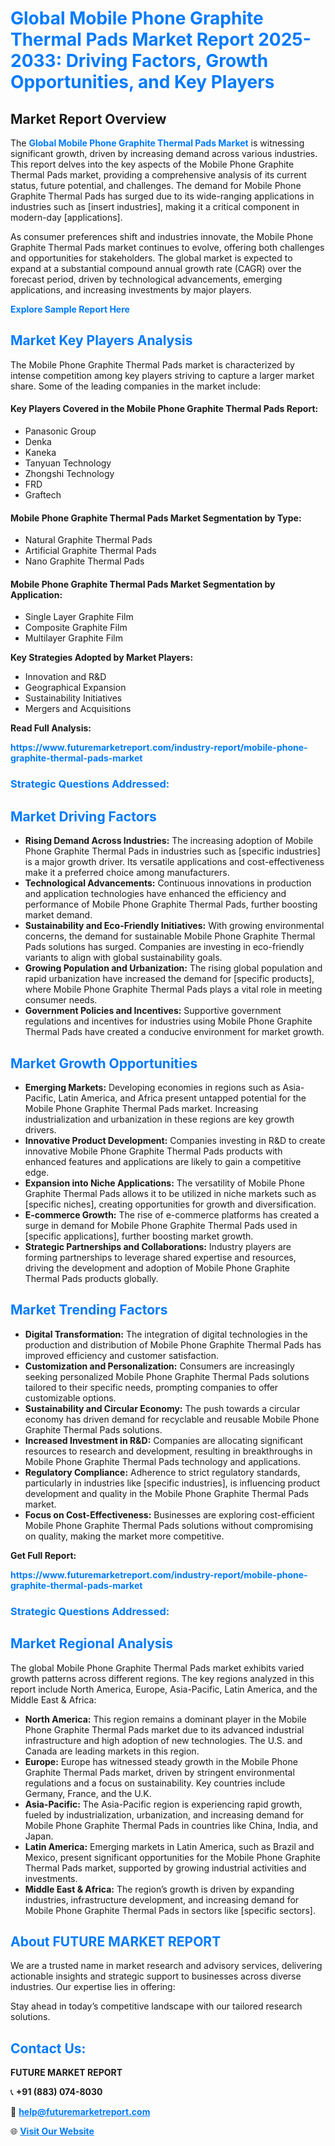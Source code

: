 <h1 style="color: #007BFF;">Global Mobile Phone Graphite Thermal Pads Market Report 2025-2033: Driving Factors, Growth Opportunities, and Key Players</h1>

<section id="overview">
<h2>Market Report Overview</h2>
<p>The <a href="https://www.futuremarketreport.com/industry-report/mobile-phone-graphite-thermal-pads-market" style="color: #007BFF; text-decoration: none;"><strong>Global Mobile Phone Graphite Thermal Pads Market</strong></a> is witnessing significant growth, driven by increasing demand across various industries. This report delves into the key aspects of the Mobile Phone Graphite Thermal Pads market, providing a comprehensive analysis of its current status, future potential, and challenges. The demand for Mobile Phone Graphite Thermal Pads has surged due to its wide-ranging applications in industries such as [insert industries], making it a critical component in modern-day [applications].</p>
<p>As consumer preferences shift and industries innovate, the Mobile Phone Graphite Thermal Pads market continues to evolve, offering both challenges and opportunities for stakeholders. The global market is expected to expand at a substantial compound annual growth rate (CAGR) over the forecast period, driven by technological advancements, emerging applications, and increasing investments by major players.</p>
</section>

<section id="overview">
<p><a href="https://www.futuremarketreport.com/request-sample/reportId=41538" style="color: #007BFF; text-decoration: none;"><strong>Explore Sample Report Here</strong></a></p>
</section>

<section id="key-players">
<h2 style="color: #007BFF;">Market Key Players Analysis</h2>
<p>The Mobile Phone Graphite Thermal Pads market is characterized by intense competition among key players striving to capture a larger market share. Some of the leading companies in the market include:</p>
<h4>Key Players Covered in the Mobile Phone Graphite Thermal Pads Report:</h4>
<ul><li>Panasonic Group</li><li>Denka</li><li>Kaneka</li><li>Tanyuan Technology</li><li>Zhongshi Technology</li><li>FRD</li><li>Graftech</li></ul>
<h4>Mobile Phone Graphite Thermal Pads Market Segmentation by Type:</h4>
<ul><li>Natural Graphite Thermal Pads</li><li>Artificial Graphite Thermal Pads</li><li>Nano Graphite Thermal Pads</li></ul>

<h4>Mobile Phone Graphite Thermal Pads Market Segmentation by Application:</h4>
<ul><li>Single Layer Graphite Film</li><li>Composite Graphite Film</li><li>Multilayer Graphite Film</li></ul>
<p><strong>Key Strategies Adopted by Market Players:</strong></p>
<ul>
<li>Innovation and R&D</li>
<li>Geographical Expansion</li>
<li>Sustainability Initiatives</li>
<li>Mergers and Acquisitions</li>
</ul>
</section>

<section>
<p><strong>Read Full Analysis: </strong></p><a href="https://www.futuremarketreport.com/industry-report/mobile-phone-graphite-thermal-pads-market" style="color: #007BFF; text-decoration: none;"><strong>https://www.futuremarketreport.com/industry-report/mobile-phone-graphite-thermal-pads-market</strong></a>
<h3 style="color: #007BFF;">Strategic Questions Addressed:</h3>
</section>

<section id="driving-factors">
<h2 style="color: #007BFF;">Market Driving Factors</h2>
<ul>
<li><strong>Rising Demand Across Industries:</strong> The increasing adoption of Mobile Phone Graphite Thermal Pads in industries such as [specific industries] is a major growth driver. Its versatile applications and cost-effectiveness make it a preferred choice among manufacturers.</li>
<li><strong>Technological Advancements:</strong> Continuous innovations in production and application technologies have enhanced the efficiency and performance of Mobile Phone Graphite Thermal Pads, further boosting market demand.</li>
<li><strong>Sustainability and Eco-Friendly Initiatives:</strong> With growing environmental concerns, the demand for sustainable Mobile Phone Graphite Thermal Pads solutions has surged. Companies are investing in eco-friendly variants to align with global sustainability goals.</li>
<li><strong>Growing Population and Urbanization:</strong> The rising global population and rapid urbanization have increased the demand for [specific products], where Mobile Phone Graphite Thermal Pads plays a vital role in meeting consumer needs.</li>
<li><strong>Government Policies and Incentives:</strong> Supportive government regulations and incentives for industries using Mobile Phone Graphite Thermal Pads have created a conducive environment for market growth.</li>
</ul>
</section>

<section id="growth-opportunities">
<h2 style="color: #007BFF;">Market Growth Opportunities</h2>
<ul>
<li><strong>Emerging Markets:</strong> Developing economies in regions such as Asia-Pacific, Latin America, and Africa present untapped potential for the Mobile Phone Graphite Thermal Pads market. Increasing industrialization and urbanization in these regions are key growth drivers.</li>
<li><strong>Innovative Product Development:</strong> Companies investing in R&D to create innovative Mobile Phone Graphite Thermal Pads products with enhanced features and applications are likely to gain a competitive edge.</li>
<li><strong>Expansion into Niche Applications:</strong> The versatility of Mobile Phone Graphite Thermal Pads allows it to be utilized in niche markets such as [specific niches], creating opportunities for growth and diversification.</li>
<li><strong>E-commerce Growth:</strong> The rise of e-commerce platforms has created a surge in demand for Mobile Phone Graphite Thermal Pads used in [specific applications], further boosting market growth.</li>
<li><strong>Strategic Partnerships and Collaborations:</strong> Industry players are forming partnerships to leverage shared expertise and resources, driving the development and adoption of Mobile Phone Graphite Thermal Pads products globally.</li>
</ul>
</section>

<section id="trending-factors">
<h2 style="color: #007BFF;">Market Trending Factors</h2>
<ul>
<li><strong>Digital Transformation:</strong> The integration of digital technologies in the production and distribution of Mobile Phone Graphite Thermal Pads has improved efficiency and customer satisfaction.</li>
<li><strong>Customization and Personalization:</strong> Consumers are increasingly seeking personalized Mobile Phone Graphite Thermal Pads solutions tailored to their specific needs, prompting companies to offer customizable options.</li>
<li><strong>Sustainability and Circular Economy:</strong> The push towards a circular economy has driven demand for recyclable and reusable Mobile Phone Graphite Thermal Pads solutions.</li>
<li><strong>Increased Investment in R&D:</strong> Companies are allocating significant resources to research and development, resulting in breakthroughs in Mobile Phone Graphite Thermal Pads technology and applications.</li>
<li><strong>Regulatory Compliance:</strong> Adherence to strict regulatory standards, particularly in industries like [specific industries], is influencing product development and quality in the Mobile Phone Graphite Thermal Pads market.</li>
<li><strong>Focus on Cost-Effectiveness:</strong> Businesses are exploring cost-efficient Mobile Phone Graphite Thermal Pads solutions without compromising on quality, making the market more competitive.</li>
</ul>
</section>

<section>
<p><strong>Get Full Report: </strong></p><a href="https://www.futuremarketreport.com/industry-report/mobile-phone-graphite-thermal-pads-market" style="color: #007BFF; text-decoration: none;"><strong>https://www.futuremarketreport.com/industry-report/mobile-phone-graphite-thermal-pads-market</strong></a>
<h3 style="color: #007BFF;">Strategic Questions Addressed:</h3>
</section>


<section id="regional-analysis">
<h2 style="color: #007BFF;">Market Regional Analysis</h2>
<p>The global Mobile Phone Graphite Thermal Pads market exhibits varied growth patterns across different regions. The key regions analyzed in this report include North America, Europe, Asia-Pacific, Latin America, and the Middle East & Africa:</p>
<ul>
<li><strong>North America:</strong> This region remains a dominant player in the Mobile Phone Graphite Thermal Pads market due to its advanced industrial infrastructure and high adoption of new technologies. The U.S. and Canada are leading markets in this region.</li>
<li><strong>Europe:</strong> Europe has witnessed steady growth in the Mobile Phone Graphite Thermal Pads market, driven by stringent environmental regulations and a focus on sustainability. Key countries include Germany, France, and the U.K.</li>
<li><strong>Asia-Pacific:</strong> The Asia-Pacific region is experiencing rapid growth, fueled by industrialization, urbanization, and increasing demand for Mobile Phone Graphite Thermal Pads in countries like China, India, and Japan.</li>
<li><strong>Latin America:</strong> Emerging markets in Latin America, such as Brazil and Mexico, present significant opportunities for the Mobile Phone Graphite Thermal Pads market, supported by growing industrial activities and investments.</li>
<li><strong>Middle East & Africa:</strong> The region’s growth is driven by expanding industries, infrastructure development, and increasing demand for Mobile Phone Graphite Thermal Pads in sectors like [specific sectors].</li>
</ul>
</section>

<footer>
<h2 style="color: #007BFF;">About FUTURE MARKET REPORT</h2>
<p>We are a trusted name in market research and advisory services, delivering actionable insights and strategic support to businesses across diverse industries. Our expertise lies in offering:</p>

<p>Stay ahead in today’s competitive landscape with our tailored research solutions.</p>

<h2 style="color: #007BFF;">Contact Us:</h2>
<p><strong>FUTURE MARKET REPORT</strong></p>
<p>📞 <strong>+91 (883) 074-8030</strong></p>
<p>📧 <strong><a href="mailto:help@futuremarketreport.com" style="color: #007BFF;">help@futuremarketreport.com</a></strong></p>
<p>🌐 <strong><a href="https://www.futuremarketreport.com/" style="color: #007BFF;">Visit Our Website</a></strong></p>
</footer>